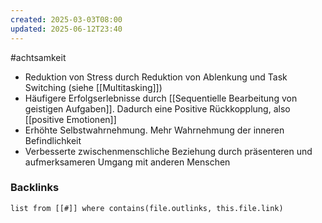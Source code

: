 ```yaml
---
created: 2025-03-03T08:00
updated: 2025-06-12T23:40
---
```

#achtsamkeit 

- Reduktion von Stress durch Reduktion von Ablenkung und Task Switching (siehe [[Multitasking]])
- Häufigere Erfolgserlebnisse durch [[Sequentielle Bearbeitung von geistigen Aufgaben]]. Dadurch eine Positive Rückkopplung, also [[positive Emotionen]]
- Erhöhte Selbstwahrnehmung. Mehr Wahrnehmung der inneren Befindlichkeit
- Verbesserte zwischenmenschliche Beziehung durch präsenteren und aufmerksameren Umgang mit anderen Menschen

### Backlinks
```dataview 
list from [[#]] where contains(file.outlinks, this.file.link)
```

